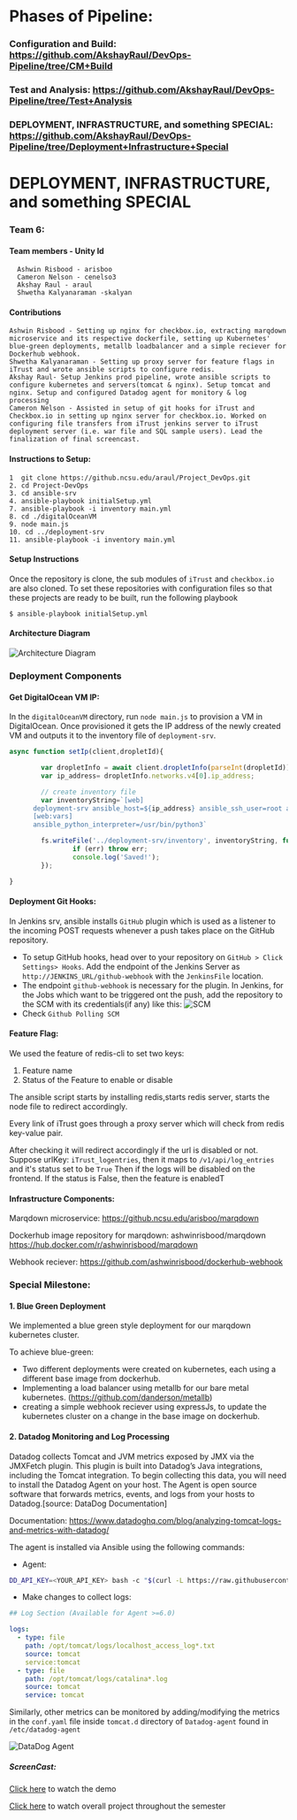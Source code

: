 # Phases of Pipeline:

### Configuration and Build: https://github.com/AkshayRaul/DevOps-Pipeline/tree/CM+Build
### Test and Analysis: https://github.com/AkshayRaul/DevOps-Pipeline/tree/Test+Analysis
### DEPLOYMENT, INFRASTRUCTURE, and something SPECIAL: https://github.com/AkshayRaul/DevOps-Pipeline/tree/Deployment+Infrastructure+Special

# DEPLOYMENT, INFRASTRUCTURE, and something SPECIAL
### Team 6: 
#### Team members - Unity Id
      Ashwin Risbood - arisboo
      Cameron Nelson - cenelso3
      Akshay Raul - araul
      Shwetha Kalyanaraman -skalyan
#### Contributions
    Ashwin Risbood - Setting up nginx for checkbox.io, extracting marqdown microservice and its respective dockerfile, setting up Kubernetes' blue-green deployments, metallb loadbalancer and a simple reciever for Dockerhub webhook.
    Shwetha Kalyanaraman - Setting up proxy server for feature flags in iTrust and wrote ansible scripts to configure redis.
    Akshay Raul- Setup Jenkins prod pipeline, wrote ansible scripts to configure kubernetes and servers(tomcat & nginx). Setup tomcat and nginx. Setup and configured Datadog agent for monitory & log processing
    Cameron Nelson - Assisted in setup of git hooks for iTrust and Checkbox.io in setting up nginx server for checkbox.io. Worked on configuring file transfers from iTrust jenkins server to iTrust deployment server (i.e. war file and SQL sample users). Lead the finalization of final screencast. 

#### Instructions to Setup:
```
1  git clone https://github.ncsu.edu/araul/Project_DevOps.git
2. cd Project-DevOps
3. cd ansible-srv
4. ansible-playbook initialSetup.yml 
7. ansible-playbook -i inventory main.yml
8. cd ./digitalOceanVM
9. node main.js
10. cd ../deployment-srv
11. ansible-playbook -i inventory main.yml
```

#### Setup Instructions

Once the repository is clone, the sub modules of `iTrust` and `checkbox.io` are also cloned. To set these repositories with configuration files so that these projects are ready to be built, run the following playbook
```
$ ansible-playbook initialSetup.yml
```
#### Architecture Diagram
![Architecture Diagram](./assets/img/DevOpsM3.png)

### Deployment Components

#### Get DigitalOcean VM IP:
In the `digitalOceanVM` directory, run `node main.js` to provision a VM in DigitalOcean. Once provisioned it gets the IP address of the newly created VM and outputs it to the inventory file of `deployment-srv`. 

```js
async function setIp(client,dropletId){

        var dropletInfo = await client.dropletInfo(parseInt(dropletId));
        var ip_address= dropletInfo.networks.v4[0].ip_address;

        // create inventory file 
        var inventoryString=`[web]
      deployment-srv ansible_host=${ip_address} ansible_ssh_user=root ansible_python_interpreter=/usr/bin/python3       ansible_ssh_private_key_file=/keys/do_rsa1
      [web:vars]
      ansible_python_interpreter=/usr/bin/python3`

        fs.writeFile('../deployment-srv/inventory', inventoryString, function (err) {
                if (err) throw err;
                console.log('Saved!');
        });

}
```

#### Deployment Git Hooks:
In Jenkins srv, ansible installs `GitHub` plugin which is used as a listener to the incoming POST requests whenever a push takes place on the GitHub repository. 
- To setup GitHub hooks, head over to your repository on `GitHub > Click Settings> Hooks`. Add the endpoint of the Jenkins Server as `http://JENKINS_URL/github-webhook` with the `JenkinsFile` location. 
- The endpoint `github-webhook` is necessary for the plugin. In Jenkins, for the Jobs which want to be triggered ont the push, add the repository to the SCM with its credentials(if any) like this:
![SCM](./img/jenkins_github_webhooks.png)
- Check `Github Polling SCM` 


#### Feature Flag:
We used the feature of redis-cli to set two keys: 

1. Feature name
2. Status of the Feature to enable or disable

The ansible script starts by installing redis,starts redis server, starts the node file to redirect accordingly.

Every link of iTrust goes through a proxy server which will check from redis key-value pair.

After checking it will redirect accordingly if the url is disabled or not.
Suppose urlKey: `iTrust_logentries`, then it maps to `/v1/api/log_entries` and it's status set to be `True`
Then if the logs will be disabled on the frontend. If the status is False, then the feature is enabledT


#### Infrastructure Components:
Marqdown microservice: https://github.ncsu.edu/arisboo/marqdown 

Dockerhub image repository for marqdown: ashwinrisbood/marqdown https://hub.docker.com/r/ashwinrisbood/marqdown

Webhook reciever: https://github.com/ashwinrisbood/dockerhub-webhook

### Special Milestone:

#### 1. Blue Green Deployment

We implemented a blue green style deployment for our marqdown kubernetes cluster.

To achieve blue-green:
- Two different deployments were created on kubernetes, each using a different base image from dockerhub.
- Implementing a load balancer using metallb for our bare metal kubernetes. (https://github.com/danderson/metallb)
- creating a simple webhook reciever using expressJs, to update the kubernetes cluster on a change in the base image on dockerhub. 

#### 2. Datadog Monitoring and Log Processing

Datadog collects Tomcat and JVM metrics exposed by JMX via the JMXFetch plugin. This plugin is built into Datadog’s Java integrations, including the Tomcat integration. To begin collecting this data, you will need to install the Datadog Agent on your host. The Agent is open source software that forwards metrics, events, and logs from your hosts to Datadog.[source: DataDog Documentation]

Documentation: https://www.datadoghq.com/blog/analyzing-tomcat-logs-and-metrics-with-datadog/

The agent is installed via Ansible using the following commands:
- Agent:
```bash
DD_API_KEY=<YOUR_API_KEY> bash -c "$(curl -L https://raw.githubusercontent.com/DataDog/datadog-agent/master/cmd/agent/install_script.sh)"
```
- Make changes to collect logs:
```yaml
## Log Section (Available for Agent >=6.0)

logs:
  - type: file
    path: /opt/tomcat/logs/localhost_access_log*.txt
    source: tomcat
    service:tomcat
  - type: file
    path: /opt/tomcat/logs/catalina*.log
    source: tomcat
    service: tomcat
```
Similarly, other metrics can be monitored by adding/modifying the metrics in the `conf.yaml` file inside `tomcat.d` directory of `Datadog-agent` found in `/etc/datadog-agent`

![DataDog Agent](./assets/img/datadog.png)





##### ScreenCast:
[Click here](https://bit.ly/2GEQ0rs) to watch the demo

[Click here](https://www.youtube.com/watch?v=l7p_iOtMug0) to watch overall project throughout the semester
